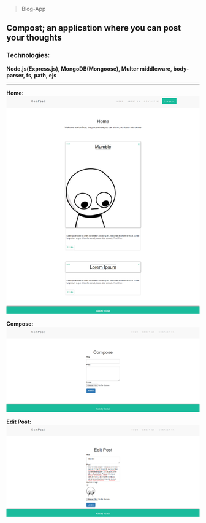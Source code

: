 > Blog-App
## Compost; an application where you can post your thoughts

### Technologies:
**Node.js(Express.js), MongoDB(Mongoose), Multer middleware, body-parser, fs, path, ejs**
_____________________________________________________________________________________________________
**Home:**
![Home Page](https://github.com/MostafaAlaa297/Blog-App/blob/main/Screenshots/homepage.png?raw=true)

**Compose:**
![Compose Page](https://github.com/MostafaAlaa297/Blog-App/blob/main/Screenshots/compose.png?raw=true)

**Edit Post:**
![Edit Post Page](https://github.com/MostafaAlaa297/Blog-App/blob/main/Screenshots/editpost.png?raw=true)

